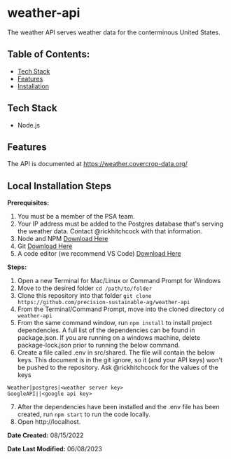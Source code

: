 # weather-api

The weather API serves weather data for the conterminous United States.

## Table of Contents:

- [Tech Stack](#tech-stack)
- [Features](#features)
- [Installation](#example2)

## Tech Stack

- Node.js

## Features

The API is documented at https://weather.covercrop-data.org/

## Local Installation Steps

**Prerequisites:**
1. You must be a member of the PSA team.
2. Your IP address must be added to the Postgres database that's serving the weather data. Contact @rickhitchcock with that information.
3. Node and NPM [Download Here](https://nodejs.org/en/download/)
4. Git [Download Here](https://git-scm.com/book/en/v2/Getting-Started-Installing-Git)
5. A code editor (we recommend VS Code) [Download Here](https://code.visualstudio.com/docs/setup/setup-overview)

**Steps:**
1. Open a new Terminal for Mac/Linux or Command Prompt for Windows
2. Move to the desired folder `cd /path/to/folder`
3. Clone this repository into that folder `git clone https://github.com/precision-sustainable-ag/weather-api`
4. From the Terminal/Command Prompt, move into the cloned directory `cd weather-api`
5. From the same command window, run `npm install` to install project dependencies. A full list of the dependencies can be found in package.json. If you are running on a windows machine, delete package-lock.json prior to running the below command. 
6. Create a file called .env in src/shared. The file will contain the below keys. This document is in the git ignore, so it (and your API keys) won't be pushed to the repository. Ask @rickhitchcock for the values of the keys
```
Weather|postgres|<weather server key>
GoogleAPI||<google api key>
```
7. After the dependencies have been installed and the .env file has been created, run `npm start` to run the code locally.
8. Open http://localhost.

**Date Created:** 08/15/2022

**Date Last Modified:** 06/08/2023
